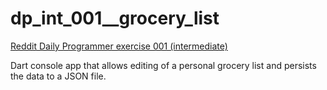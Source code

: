 dp_int_001__grocery_list
======

[Reddit Daily Programmer exercise 001 (intermediate)](http://www.reddit.com/r/dailyprogrammer/comments/pihtx/intermediate_challenge_1/)

Dart console app that allows editing of a personal grocery list and persists the data to a JSON file.
